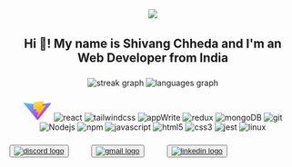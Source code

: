 <div align="center">
  <img height="150" src="https://media.tenor.com/lNtmoshuUI8AAAAi/bahroo-hacker.gif"  />
</div>

###

<h2 align="center">Hi 👋! My name is Shivang Chheda and I'm an Web Developer from India</h2>

###

<div align="center">
  <img src="https://streak-stats.demolab.com?user=NitanJana&locale=en&mode=daily&theme=dracula&hide_border=false&border_radius=5" height="150" alt="streak graph"  />
  <img src="https://github-readme-stats.vercel.app/api/top-langs?username=NitanJana&locale=en&hide_title=false&layout=compact&card_width=320&langs_count=5&theme=dracula&hide_border=false" height="150" alt="languages graph"  />
</div>

###

<div align="center">
  <img height="35" width="50" alt="vite" src="https://github.com/devicons/devicon/blob/develop/icons/vitejs/vitejs-original.svg" />
  <img height="35" width="50" alt="react" src="https://cdn.jsdelivr.net/gh/devicons/devicon/icons/react/react-original.svg" />
  <img height="35" width="50" alt="tailwindcss" src="https://cdn.jsdelivr.net/gh/devicons/devicon@latest/icons/tailwindcss/tailwindcss-original.svg" />
  <img height="35" width="50" alt="appWrite" src="https://cdn.jsdelivr.net/gh/devicons/devicon@latest/icons/appwrite/appwrite-original.svg" />
  <img height="35" width="50" alt="redux" src="https://cdn.jsdelivr.net/gh/devicons/devicon@latest/icons/redux/redux-original.svg" />
  <img height="35" width="50" alt="mongoDB" src="https://cdn.jsdelivr.net/gh/devicons/devicon@latest/icons/mongodb/mongodb-plain-wordmark.svg" />
  <img height="35" width="50" alt="git" src="https://cdn.jsdelivr.net/gh/devicons/devicon/icons/git/git-original.svg" />
  <img height="35" width="50" alt="Nodejs" src="https://cdn.jsdelivr.net/gh/devicons/devicon@latest/icons/nodejs/nodejs-plain-wordmark.svg" />
  <img height="35" width="50" alt="npm" src="https://cdn.jsdelivr.net/gh/devicons/devicon/icons/npm/npm-original-wordmark.svg" />
  <img height="35" width="50" alt="javascript" src="https://cdn.jsdelivr.net/gh/devicons/devicon/icons/javascript/javascript-original.svg" />
  <img height="35" width="50" alt="html5" src="https://cdn.jsdelivr.net/gh/devicons/devicon/icons/html5/html5-original.svg" />
  <img height="35" width="50" alt="css3" src="https://cdn.jsdelivr.net/gh/devicons/devicon/icons/css3/css3-original.svg" />
  <img height="35" width="50" alt="jest" src="https://cdn.jsdelivr.net/gh/devicons/devicon/icons/jest/jest-plain.svg" />
  <img height="35" width="50" alt="linux" src="https://cdn.jsdelivr.net/gh/devicons/devicon/icons/linux/linux-original.svg" />
  
  <!--   
  <img height="35" width="50" alt="bash" src="https://cdn.jsdelivr.net/gh/devicons/devicon/icons/bash/bash-plain.svg" />
  <img src="https://cdn.jsdelivr.net/gh/devicons/devicon/icons/python/python-original.svg" height="30" alt="python logo"  />
  <img src="https://cdn.jsdelivr.net/gh/devicons/devicon/icons/java/java-original.svg" height="30" alt="java logo"  /> 
  -->
</div>

###

<div align="center" style="display: flex;gap: 40px">
  <button>
    <a href="https://discord.com/users/396118009955221506" target="_blank">
    <img src="https://img.shields.io/static/v1?message=Discord&logo=discord&label=&color=7289DA&logoColor=white&labelColor=&style=for-the-badge" height="35" alt="discord logo"  />
  </a> 
  </button> 
  <button>
  <a href="mailto:nitanjanaofficial@gmail.com" target="_blank">
    <img src="https://img.shields.io/static/v1?message=Gmail&logo=gmail&label=&color=D14836&logoColor=white&labelColor=&style=for-the-badge" height="35" alt="gmail logo"  />
  </a>
  </button>
  <button>
  <a href="https://www.linkedin.com/in/nitan-jana/" target="_blank">
    <img src="https://img.shields.io/static/v1?message=LinkedIn&logo=linkedin&label=&color=0077B5&logoColor=white&labelColor=&style=for-the-badge" height="35" alt="linkedin logo"  />
  </a>
  </button>
</div>

###

